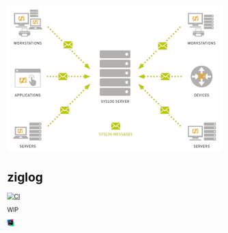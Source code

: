 ![](_logo/syslogzig-removebg.png)

# ziglog

[![CI](https://github.com/g41797/ziglog/actions/workflows/ci.yml/badge.svg)](https://github.com/g41797/ziglog/actions/workflows/ci.yml)

WIP

![](_logo/CLion_icon.png)
